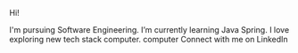 Hi! 

I'm pursuing Software Engineering.
I’m currently learning Java Spring.
I love exploring new tech stack computer.
computer  Connect with me on LinkedIn
